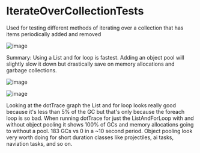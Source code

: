 # IterateOverCollectionTests
Used for testing different methods of iterating over a collection that has items periodically added and removed

![image](https://user-images.githubusercontent.com/1475235/145747331-28541db1-10c2-478f-a3c9-bd8efcf0d3ba.png)

Summary:  Using a List and for loop is fastest.  Adding an object pool will slightly slow it down but drastically save on memory allocations and garbage collections.

![image](https://user-images.githubusercontent.com/1475235/145747482-b6cba51c-e554-4f3a-8b95-b0be7f49e08e.png)

![image](https://user-images.githubusercontent.com/1475235/145747530-15d6d71d-040d-4815-8bd2-659ef775dd87.png)

Looking at the dotTrace graph the List and for loop looks really good because it's less than 5% of the GC but that's only because the foreach loop is so bad.  When running dotTrace for just the ListAndForLoop with and without object pooling it shows 100% of GCs and memory allocations going to without a pool.  183 GCs vs 0 in a ~10 second period.  Object pooling look very worth doing for short duration classes like projectiles, ai tasks, naviation tasks, and so on.

